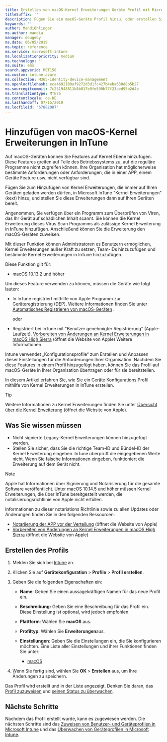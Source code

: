 ```yaml
---
title: Erstellen von macOS-Kernel Erweiterungen Geräte Profil mit Microsoft InTune-Azure | Microsoft-Dokumentation
titleSuffix: ''
description: Fügen Sie ein macOS-Geräte Profil hinzu, oder erstellen Sie es, und konfigurieren Sie dann die Kernel Erweiterungen, um die außer Kraft Setzung von Benutzern, das Hinzufügen von Team Bezeichnern und ein Bündel Microsoft InTune und
keywords: ''
author: MandiOhlinger
ms.author: mandia
manager: dougeby
ms.date: 06/05/2019
ms.topic: reference
ms.service: microsoft-intune
ms.localizationpriority: medium
ms.technology: ''
ms.suite: ems
search.appverid: MET150
ms.custom: intune-azure
ms.collection: M365-identity-device-management
ms.openlocfilehash: eca4692189af9272d3d1fc427b4eba638d8b5b27
ms.sourcegitcommit: 7c251948811b8b817e9fe590b77f23aed95b2d4e
ms.translationtype: MTE75
ms.contentlocale: de-DE
ms.lasthandoff: 07/15/2019
ms.locfileid: "67882987"
---
```

# <a name="add-macos-kernel-extensions-in-intune"></a>Hinzufügen von macOS-Kernel Erweiterungen in InTune

Auf macOS-Geräten können Sie Features auf Kernel Ebene hinzufügen. Diese Features greifen auf Teile des Betriebssystems zu, auf die reguläre Programme nicht zugreifen können. Ihre Organisation hat möglicherweise bestimmte Anforderungen oder Anforderungen, die in einer APP, einem Geräte Feature usw. nicht verfügbar sind. 

Fügen Sie zum Hinzufügen von Kernel Erweiterungen, die immer auf Ihren Geräten geladen werden dürfen, in Microsoft InTune "Kernel Erweiterungen" (kext) hinzu, und stellen Sie diese Erweiterungen dann auf Ihren Geräten bereit.

Angenommen, Sie verfügen über ein Programm zum Überprüfen von Viren, das Ihr Gerät auf schädlichen Inhalt scannt. Sie können die Kernel Erweiterung dieses Virus Scan Programms als zulässige Kernel Erweiterung in InTune hinzufügen. Anschließend können Sie die Erweiterung den macOS-Geräten zuweisen.

Mit dieser Funktion können Administratoren es Benutzern ermöglichen, Kernel Erweiterungen außer Kraft zu setzen, Team-IDs hinzuzufügen und bestimmte Kernel Erweiterungen in InTune hinzuzufügen.

Diese Funktion gilt für:

- macOS 10.13.2 und höher

Um dieses Feature verwenden zu können, müssen die Geräte wie folgt lauten:

- In InTune registriert mithilfe von Apple Programm zur Geräteregistrierung (DEP). Weitere Informationen finden Sie unter [Automatisches Registrieren von macOS-Geräten](device-enrollment-program-enroll-macos.md) .

  oder

- Registriert bei InTune mit "Benutzer genehmigter Registrierung" (Apple-Laufzeit). [Vorbereiten von Änderungen an Kernel Erweiterungen in macOS High Sierra](https://support.apple.com/en-us/HT208019) (öffnet die Website von Apple) Weitere Informationen.

Intune verwendet „Konfigurationsprofile“ zum Erstellen und Anpassen dieser Einstellungen für die Anforderungen Ihrer Organisation. Nachdem Sie diese Features in einem Profil hinzugefügt haben, können Sie das Profil auf macOS-Geräte in Ihrer Organisation übertragen oder für sie bereitstellen.

In diesem Artikel erfahren Sie, wie Sie ein Geräte Konfigurations Profil mithilfe von Kernel Erweiterungen in InTune erstellen.

> [!TIP]
> Weitere Informationen zu Kernel Erweiterungen finden Sie unter [Übersicht über die Kernel Erweiterung](https://developer.apple.com/library/archive/documentation/Darwin/Conceptual/KernelProgramming/Extend/Extend.html) (öffnet die Website von Apple).

## <a name="what-you-need-to-know"></a>Was Sie wissen müssen

- Nicht signierte Legacy-Kernel Erweiterungen können hinzugefügt werden.
- Stellen Sie sicher, dass Sie die richtige Team-ID und Bündel-ID der Kernel Erweiterung eingeben. InTune überprüft die eingegebenen Werte nicht. Wenn Sie falsche Informationen eingeben, funktioniert die Erweiterung auf dem Gerät nicht.

> [!NOTE]
> Apple hat Informationen über Signierung und Notarisierung für die gesamte Software veröffentlicht. Unter macOS 10.14.5 und höher müssen Kernel Erweiterungen, die über InTune bereitgestellt werden, die notalisierungsrichtlinie von Apple nicht erfüllen.
>
> Informationen zu dieser notariations Richtlinie sowie zu allen Updates oder Änderungen finden Sie in den folgenden Ressourcen:
>
> - [Notariierung der APP vor der Verteilung](https://developer.apple.com/documentation/security/notarizing_your_app_before_distribution) (öffnet die Website von Apple) 
> - [Vorbereiten von Änderungen an Kernel Erweiterungen in macOS High Sierra](https://support.apple.com/en-us/HT208019) (öffnet die Website von Apple)

## <a name="create-the-profile"></a>Erstellen des Profils

1. Melden Sie sich bei [Intune](https://go.microsoft.com/fwlink/?linkid=2090973) an.
2. Klicken Sie auf **Gerätekonfiguration** > **Profile** > **Profil erstellen**.
3. Geben Sie die folgenden Eigenschaften ein:

    - **Name**: Geben Sie einen aussagekräftigen Namen für das neue Profil ein.
    - **Beschreibung:** Geben Sie eine Beschreibung für das Profil ein. Diese Einstellung ist optional, wird jedoch empfohlen.
    - **Plattform**: Wählen Sie **macOS** aus.
    - **Profiltyp**: Wählen Sie **Erweiterungen**aus.
    - **Einstellungen**: Geben Sie die Einstellungen ein, die Sie konfigurieren möchten. Eine Liste aller Einstellungen und ihrer Funktionen finden Sie unter:

        - [macOS](kernel-extensions-settings-macos.md)

4. Wenn Sie fertig sind, wählen Sie **OK** > **Erstellen** aus, um Ihre Änderungen zu speichern.

Das Profil wird erstellt und in der Liste angezeigt. Denken Sie daran, das [Profil zuzuweisen](device-profile-assign.md) und [seinen Status zu überwachen](device-profile-monitor.md).

## <a name="next-steps"></a>Nächste Schritte

Nachdem das Profil erstellt wurde, kann es zugewiesen werden. Die nächsten Schritte sind das [Zuweisen von Benutzer- und Geräteprofilen in Microsoft Intune](device-profile-assign.md) und das [Überwachen von Geräteprofilen in Microsoft Intune](device-profile-monitor.md).
